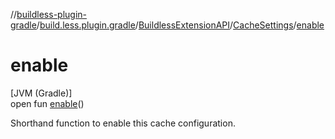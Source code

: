 //[buildless-plugin-gradle](../../../../index.md)/[build.less.plugin.gradle](../../index.md)/[BuildlessExtensionAPI](../index.md)/[CacheSettings](index.md)/[enable](enable.md)

# enable

[JVM (Gradle)]\
open fun [enable](enable.md)()

Shorthand function to enable this cache configuration.
